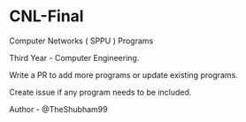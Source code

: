 # CNL-Final
 Computer Networks ( SPPU ) Programs

Third Year - Computer Engineering.

Write a PR to add more programs or update existing programs.

Create issue if any program needs to be included.

Author - @TheShubham99